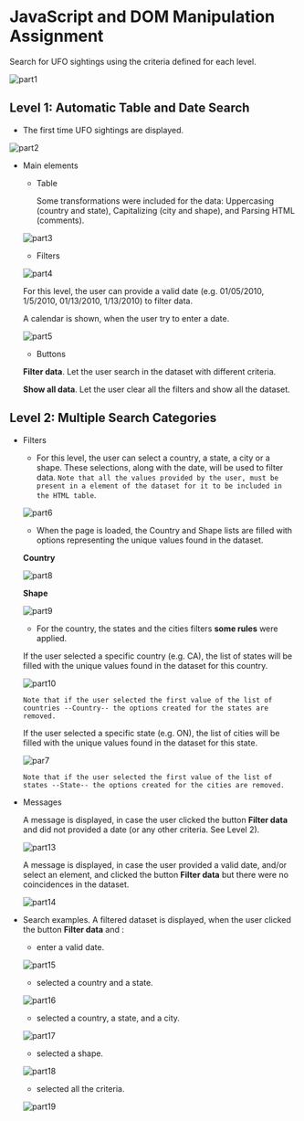 # JavaScript and DOM Manipulation Assignment

Search for UFO sightings using the criteria defined for each level.

![part1](Images/0_index_0.png)


## Level 1: Automatic Table and Date Search

- The first time UFO sightings are displayed.

![part2](Images/0_index_1.png)


- Main elements

   * Table

     Some transformations were included for the data: Uppercasing (country and state), Capitalizing (city and shape), and Parsing HTML (comments).
   
    ![part3](Images/1_transforming.png)

   * Filters
    
    ![part4](Images/1_filters.png)

     For this level, the user can provide a valid date (e.g. 01/05/2010, 1/5/2010, 01/13/2010, 1/13/2010) to filter data. 
     
     A calendar is shown, when the user try to enter a date.

    ![part5](Images/4_filter_date.png)


   * Buttons
   
   __Filter data__. Let the user search in the dataset with different criteria.
   
   __Show all data__. Let the user clear all the filters and show all the dataset.


## Level 2: Multiple Search Categories

- Filters
    
   * For this level, the user can select a country, a state, a city or a shape. These selections, along with the date, will be used to filter data. `Note that all the values provided by the user, must be present in a element of the dataset for it to be included in the HTML table`. 

    ![part6](Images/1_filters.png)

   * When the page is loaded, the Country and Shape lists are filled with options representing the unique values found in the dataset.

    __Country__

    ![part8](Images/2_filter_country.png)
   
    __Shape__
    
    ![part9](Images/3_filter_shape.png)


   * For the country, the states and the cities filters __some rules__ were applied. 


    If the user selected a specific country (e.g. CA), the list of states will be filled with the unique values found in the dataset for this country. 

    ![part10](Images/2_filter_state.png)

    `Note that if the user selected the first value of the list of countries --Country-- the options created for the states are removed.`


    If the user selected a specific state (e.g. ON), the list of cities will be filled with the unique values found in the dataset for this state. 

    ![par7](Images/2_filter_city.png)

    `Note that if the user selected the first value of the list of states --State-- the options created for the cities are removed.`


- Messages

     A message is displayed, in case the user clicked the button __Filter data__ and did not provided a date (or any other criteria. See Level 2).

     ![part13](Images/9_nofilters.png)


     A message is displayed, in case the user provided a valid date, and/or select an element, and clicked the button __Filter data__ but there were no coincidences in the dataset.

     ![part14](Images/10_nodata.png)


- Search examples. A filtered dataset is displayed, when the user clicked the button __Filter data__ and :

  * enter a valid date.

  ![part15](Images/4_results_date.png)

  * selected a country and a state.

  ![part16](Images/5_results_cs.png)

   * selected a country, a state, and a city.

  ![part17](Images/6_results_csc.png)

  * selected a shape.

  ![part18](Images/7_results_shape.png)

  * selected all the criteria.

  ![part19](Images/8_results_all.png)
